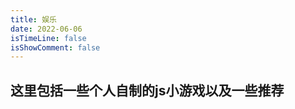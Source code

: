 ```yaml
---
title: 娱乐
date: 2022-06-06
isTimeLine: false
isShowComment: false
---
```


## 这里包括一些个人自制的js小游戏以及一些推荐

